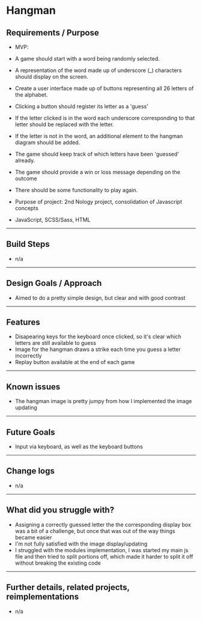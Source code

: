 # Hangman

## Requirements / Purpose

-   MVP:

- A game should start with a word being randomly selected.
- A representation of the word made up of underscore (_) characters should display on the screen.
- Create a user interface made up of buttons representing all 26 letters of the alphabet.
- Clicking a button should register its letter as a 'guess'
- If the letter clicked is in the word each underscore corresponding to that letter should be replaced with the letter.
- If the letter is not in the word, an additional element to the hangman diagram should be added.
- The game should keep track of which letters have been 'guessed' already.
- The game should provide a win or loss message depending on the outcome
- There should be some functionality to play again.


-   Purpose of project: 2nd Nology project, consolidation of Javascript concepts
-   JavaScript, SCSS/Sass, HTML

---

## Build Steps

-  n/a

---

## Design Goals / Approach

- Aimed to do a pretty simple design, but clear and with good contrast

---

## Features

- Disapearing keys for the keyboard once clicked, so it's clear which letters are still available to guess
- Image for the hangman draws a strike each time you guess a letter incorrectly
- Replay button available at the end of each game

---

## Known issues

-   The hangman image is pretty jumpy from how I implemented the image updating

---

## Future Goals

- Input via keyboard, as well as the keyboard buttons

---

## Change logs

- n/a

---

## What did you struggle with?

- Assigning a correctly guessed letter the the corresponding display box was a bit of a challenge, but once that was out of the way things became easier
- I'm not fully satisfied with the image display/updating
- I struggled with the modules implementation, I was started my main js file and then tried to split portions off, which made it harder to split it off without breaking the existing code

---


## Further details, related projects, reimplementations

-  n/a
